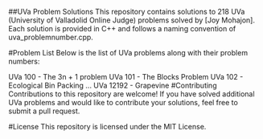 ##UVa Problem Solutions
This repository contains solutions to 218 UVa (University of Valladolid Online Judge) problems solved by [Joy Mohajon]. Each solution is provided in C++ and follows a naming convention of uva_problemnumber.cpp.

#Problem List
Below is the list of UVa problems along with their problem numbers:

UVa 100 - The 3n + 1 problem
UVa 101 - The Blocks Problem
UVa 102 - Ecological Bin Packing
...
UVa 12192 - Grapevine
#Contributing
Contributions to this repository are welcome! If you have solved additional UVa problems and would like to contribute your solutions, feel free to submit a pull request.

#License
This repository is licensed under the MIT License.
